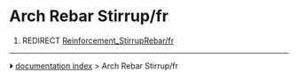 # Arch Rebar Stirrup/fr
1.  REDIRECT [Reinforcement_StirrupRebar/fr](Reinforcement_StirrupRebar/fr.md)



---
⏵ [documentation index](../README.md) > Arch Rebar Stirrup/fr
